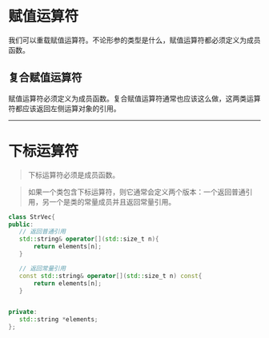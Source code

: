 # 赋值运算符

我们可以重载赋值运算符。不论形参的类型是什么，赋值运算符都必须定义为成员函数。

## 复合赋值运算符

赋值运算符必须定义为成员函数。复合赋值运算符通常也应该这么做，这两类运算符都应该返回左侧运算对象的引用。

----

# 下标运算符

> 下标运算符必须是成员函数。

> 如果一个类包含下标运算符，则它通常会定义两个版本：一个返回普通引用，另一个是类的常量成员并且返回常量引用。

```c++
class StrVec{
public:
   // 返回普通引用
   std::string& operator[](std::size_t n){
       return elements[n];
   }

   // 返回常量引用
   const std::string& operator[](std::size_t n) const{
       return elements[n];
   }


private:
   std::string *elements;
};

```

